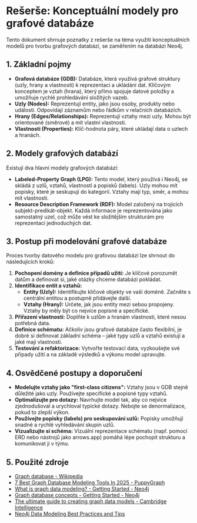 # Rešerše: Konceptuální modely pro grafové databáze

Tento dokument shrnuje poznatky z rešerše na téma využití konceptuálních modelů pro tvorbu grafových databází, se zaměřením na databázi Neo4j.

## 1. Základní pojmy

- **Grafová databáze (GDB):** Databáze, která využívá grafové struktury (uzly, hrany a vlastnosti) k reprezentaci a ukládání dat. Klíčovým konceptem je vztah (hrana), který přímo spojuje datové položky a umožňuje rychlé prohledávání složitých vazeb.
- **Uzly (Nodes):** Reprezentují entity, jako jsou osoby, produkty nebo události. Odpovídají záznamům nebo řádkům v relačních databázích.
- **Hrany (Edges/Relationships):** Reprezentují vztahy mezi uzly. Mohou být orientované (směrové) a mít vlastní vlastnosti.
- **Vlastnosti (Properties):** Klíč-hodnota páry, které ukládají data o uzlech a hranách.

## 2. Modely grafových databází

Existují dva hlavní modely grafových databází:

- **Labeled-Property Graph (LPG):** Tento model, který používá i Neo4j, se skládá z uzlů, vztahů, vlastností a popisků (labels). Uzly mohou mít popisky, které je seskupují do kategorií. Vztahy mají typ, směr, a mohou mít vlastnosti.
- **Resource Description Framework (RDF):** Model založený na trojicích subjekt-predikát-objekt. Každá informace je reprezentována jako samostatný uzel, což může vést ke složitějším strukturám pro reprezentaci jednoduchých dat.

## 3. Postup při modelování grafové databáze

Proces tvorby datového modelu pro grafovou databázi lze shrnout do následujících kroků:

1.  **Pochopení domény a definice případů užití:** Je klíčové porozumět datům a definovat si, jaké otázky chceme databázi pokládat.
2.  **Identifikace entit a vztahů:**
    -   **Entity (Uzly):** Identifikujte klíčové objekty ve vaší doméně. Začněte s centrální entitou a postupně přidávejte další.
    -   **Vztahy (Hrany):** Určete, jak jsou entity mezi sebou propojeny. Vztahy by měly být co nejvíce popisné a specifické.
3.  **Přiřazení vlastností:** Doplňte k uzlům a hranám vlastnosti, které nesou potřebná data.
4.  **Definice schématu:** Ačkoliv jsou grafové databáze často flexibilní, je dobré si definovat základní schéma – jaké typy uzlů a vztahů existují a jaké mají vlastnosti.
5.  **Testování a refaktorizace:** Vytvořte testovací data, vyzkoušejte své případy užití a na základě výsledků a výkonu model upravujte.

## 4. Osvědčené postupy a doporučení

-   **Modelujte vztahy jako "first-class citizens":** Vztahy jsou v GDB stejně důležité jako uzly. Používejte specifické a popisné typy vztahů.
-   **Optimalizujte pro dotazy:** Navrhujte model tak, aby co nejvíce zjednodušoval a urychloval typické dotazy. Nebojte se denormalizace, pokud to zlepší výkon.
-   **Používejte popisky (labels) pro seskupování uzlů:** Popisky umožňují snadné a rychlé vyhledávání skupin uzlů.
-   **Vizualizujte si schéma:** Vizuální reprezentace schématu (např. pomocí ERD nebo nástrojů jako arrows.app) pomáhá lépe pochopit strukturu a komunikovat ji v týmu.

## 5. Použité zdroje

-   [Graph database - Wikipedia](https://en.wikipedia.org/wiki/Graph_database)
-   [7 Best Graph Database Modeling Tools In 2025 - PuppyGraph](https://www.puppygraph.com/blog/graph-database-modeling-tools)
-   [What is graph data modeling? - Getting Started - Neo4j](https://neo4j.com/docs/getting-started/data-modeling/)
-   [Graph database concepts - Getting Started - Neo4j](https://neo4j.com/docs/getting-started/appendix/graphdb-concepts/)
-   [The ultimate guide to creating graph data models - Cambridge Intelligence](https://cambridge-intelligence.com/graph-data-modeling-101/)
-   [Neo4j Data Modeling Best Practices and Tips](https://neo4j.guide/article/Neo4j_Data_Modeling_Best_Practices_and_Tips.html)
